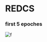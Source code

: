 # REDCS

### first 5 epoches
![f](https://user-images.githubusercontent.com/36635562/188931247-30e1c48b-ef8a-4cfa-bc94-a9d92c16e009.jpg)
